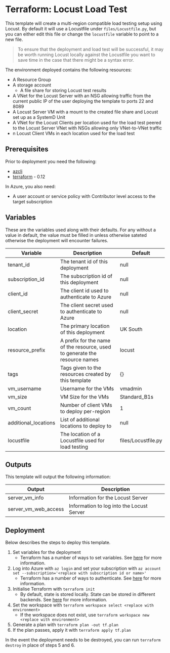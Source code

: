 # Terraform: Locust Load Test

This template will create a multi-region compatible load testing setup using Locust. By default it will use a Locustfile under `files/Locustfile.py`, but you can either edit this file or change the `locustfile` variable to point to a new file.

> To ensure that the deployment and load test will be successful, it may be worth running Locust locally against the Locustfile you want to save time in the case that there might be a syntax error.

The environment deployed contains the following resources:
* A Resource Group
* A storage account
    * A file share for storing Locust test results
* A VNet for the Locust Server with an NSG allowing traffic from the current public IP of the user deploying the template to ports 22 and 8089
* A Locust Server VM with a mount to the created file share and Locust set up as a SystemD Unit
* A VNet for the Locust Clients per location used for the load test peered to the Locust Server VNet with NSGs allowing only VNet-to-VNet traffic
* n Locust Client VMs in each location used for the load test

## Prerequisites

Prior to deployment you need the following:
* [azcli](https://docs.microsoft.com/en-us/cli/azure/install-azure-cli?view=azure-cli-latest)
* [terraform](https://www.terraform.io/) - 0.12

In Azure, you also need:
* A user account or service policy with Contributor level access to the target subscription

## Variables

These are the variables used along with their defaults. For any without a value in default, the value must be filled in unless otherwise sateted otherwise the deployment will encounter failures.

|Variable|Description|Default|
|-|-|-|
|tenant_id|The tenant id of this deployment|null|
|subscription_id|The subscription id of this deployment|null|
|client_id|The client id used to authenticate to Azure|null|
|client_secret|The client secret used to authenticate to Azure|null|
|location|The primary location of this deployment|UK South|
|resource_prefix|A prefix for the name of the resource, used to generate the resource names|locust|
|tags|Tags given to the resources created by this template|{}|
|vm_username|Username for the VMs|vmadmin|
|vm_size|VM Size for the VMs|Standard_B1s|
|vm_count|Number of client VMs to deploy per-region|1|
|additional_locations|List of additional locations to deploy to|null|
|locustfile|The location of a Locustfile used for load testing|files/Locustfile.py|

## Outputs

This template will output the following information:

|Output|Description|
|-|-|
|server_vm_info|Information for the Locust Server|
|server_vm_web_access|Information to log into the Locust Server|

## Deployment

Below describes the steps to deploy this template.

1. Set variables for the deployment
    * Terraform has a number of ways to set variables. See [here](https://www.terraform.io/docs/configuration/variables.html#assigning-values-to-root-module-variables) for more information.
2. Log into Azure with `az login` and set your subscription with `az account set --subscription='<replace with subscription id or name>'`
    * Terraform has a number of ways to authenticate. See [here](https://www.terraform.io/docs/providers/azurerm/guides/azure_cli.html) for more information.
3. Initialise Terraform with `terraform init`
    * By default, state is stored locally. State can be stored in different backends. See [here](https://www.terraform.io/docs/backends/types/index.html) for more information.
4. Set the workspace with `terraform workspace select <replace with environment>`
    * If the workspace does not exist, use `terraform workspace new <replace with environment>`
5. Generate a plan with `terraform plan -out tf.plan`
6. If the plan passes, apply it with `terraform apply tf.plan`

In the event the deployment needs to be destroyed, you can run `terraform destroy` in place of steps 5 and 6.
